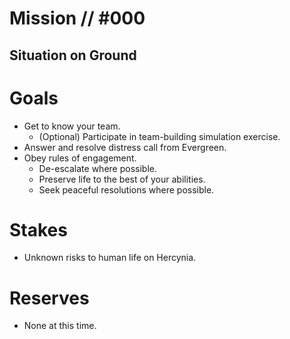 # Mission // #000
## Situation on Ground
# Goals
- Get to know your team.
  - (Optional) Participate in team-building simulation exercise.
- Answer and resolve distress call from Evergreen.
- Obey rules of engagement.
  - De-escalate where possible.
  - Preserve life to the best of your abilities.
  - Seek peaceful resolutions where possible.

# Stakes
- Unknown risks to human life on Hercynia.

# Reserves
- None at this time.